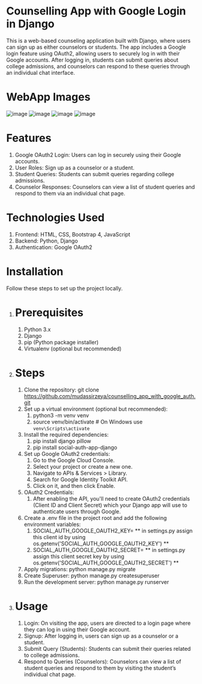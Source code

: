 ﻿# Counselling App with Google Login in Django
  This is a web-based counseling application built with Django, where users can sign up as either counselors or students. The app includes a Google login feature using OAuth2, allowing users to securely log in with their Google accounts. After logging in, students can submit queries about college admissions, and counselors can respond to these queries through an individual chat interface.

# WebApp Images 
![image](https://github.com/user-attachments/assets/56a4b983-92fb-4a46-9f81-c2ddddc216e2)
![image](https://github.com/user-attachments/assets/4c74f902-741c-4885-b846-4f0192f88e4e)
![image](https://github.com/user-attachments/assets/7888d18f-6ce4-4edc-b832-c342c62ec94c)
![image](https://github.com/user-attachments/assets/859159c4-cfa1-4d41-b2bc-979ef9e913f1)

# Features
1) Google OAuth2 Login: Users can log in securely using their Google accounts.
2) User Roles: Sign up as a counselor or a student.
3) Student Queries: Students can submit queries regarding college admissions.
4) Counselor Responses: Counselors can view a list of student queries and respond to them via an individual chat page.

# Technologies Used
1) Frontend: HTML, CSS, Bootstrap 4, JavaScript
2) Backend: Python, Django
3) Authentication: Google OAuth2

# Installation
  Follow these steps to set up the project locally.
  1) # Prerequisites
      1) Python 3.x
      2) Django
      3) pip (Python package installer)
      4) Virtualenv (optional but recommended)
  2) # Steps
      1) Clone the repository: git clone https://github.com/mudassirzeya/counselling_app_with_google_auth.git
      2) Set up a virtual environment (optional but recommended):
         1) python3 -m venv venv
         2) source venv/bin/activate  # On Windows use `venv\Scripts\activate`
      3) Install the required dependencies:
         1) pip install django pillow
         2) pip install social-auth-app-django
      4) Set up Google OAuth2 credentials:
          1) Go to the Google Cloud Console.
          2) Select your project or create a new one.
          3) Navigate to APIs & Services > Library.
          4) Search for Google Identity Toolkit API.
          5) Click on it, and then click Enable.
      5) OAuth2 Credentials:
         1) After enabling the API, you'll need to create OAuth2 credentials (Client ID and Client Secret) which your Django app will use to authenticate users through Google.
      6) Create a .env file in the project root and add the following environment variables:
          1) SOCIAL_AUTH_GOOGLE_OAUTH2_KEY=<your-client-id>  ** in settings.py assign this client id by using os.getenv('SOCIAL_AUTH_GOOGLE_OAUTH2_KEY') **
          2) SOCIAL_AUTH_GOOGLE_OAUTH2_SECRET=<your-client-secret>  ** in settings.py assign this client secret key by using os.getenv('SOCIAL_AUTH_GOOGLE_OAUTH2_SECRET') **
      7) Apply migrations: python manage.py migrate
      8) Create Superuser: python manage.py createsuperuser
      9) Run the development server: python manage.py runserver
  3) # Usage
      1) Login: On visiting the app, users are directed to a login page where they can log in using their Google account.
      2) Signup: After logging in, users can sign up as a counselor or a student.
      3) Submit Query (Students): Students can submit their queries related to college admissions.
      4) Respond to Queries (Counselors): Counselors can view a list of student queries and respond to them by visiting the student’s individual chat page.
      
      
         
